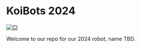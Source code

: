 # KoiBots 2024
[![CI](https://github.com/koibots8230/KoiBots-2024/actions/workflows/build.yml/badge.svg)](https://github.com/koibots8230/KoiBots-2024/actions/workflows/build.yml)

Welcome to our repo for our 2024 robot, name TBD.

